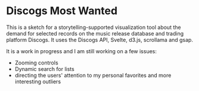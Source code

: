 # Discogs Most Wanted

This is a sketch for a storytelling-supported visualization tool about the demand for selected records on the music release database and trading platform Discogs. It uses the Discogs API, Svelte, d3.js, scrollama and gsap.

It is a work in progress and I am still working on a few issues: 
- Zooming controls
- Dynamic search for lists
- directing the users' attention to my personal favorites and more interesting outliers 
